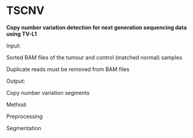 # TSCNV
**Copy number variation detection for next generation sequencing data using TV-L1**

Input:

Sorted BAM files of the tumour and control (matched normal) samples

Duplicate reads must be removed from BAM files

Output:

Copy number variation segments


Method:

Preprocessing

Segmentation
